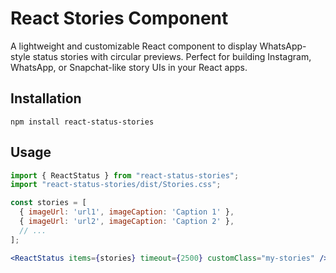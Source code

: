 # React Stories Component

A lightweight and customizable React component to display WhatsApp-style status stories with circular previews. Perfect for building Instagram, WhatsApp, or Snapchat-like story UIs in your React apps.

## Installation

```
npm install react-status-stories
```

## Usage

```jsx
import { ReactStatus } from "react-status-stories";
import "react-status-stories/dist/Stories.css";

const stories = [
  { imageUrl: 'url1', imageCaption: 'Caption 1' },
  { imageUrl: 'url2', imageCaption: 'Caption 2' },
  // ...
];

<ReactStatus items={stories} timeout={2500} customClass="my-stories" />
